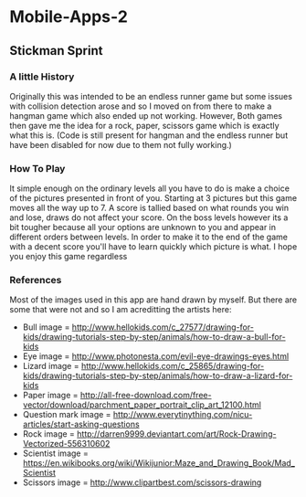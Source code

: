 # Mobile-Apps-2
## Stickman Sprint
### A little History
Originally this was intended to be an endless runner game but some issues with collision detection arose and so I moved on from there to make a hangman game which also ended up not working.
However, Both games then gave me the idea for a rock, paper, scissors game which is exactly what this is. (Code is still present for hangman and the endless runner but have been disabled for now due to them not fully working.)

### How To Play
It simple enough on the ordinary levels all you have to do is make a choice of the pictures presented in front of you. Starting at 3 pictures but this game moves all the way up to 7.
A score is tallied based on what rounds you win and lose, draws do not affect your score.
On the boss levels however its a bit tougher because all your options are unknown to you and appear in different orders between levels. In order to make it to the end of the game with a decent score you'll have to learn quickly which picture is what.
I hope you enjoy this game regardless

### References
Most of the images used in this app are hand drawn by myself. But there are some that were not and so I am acreditting the artists here:
* Bull image = http://www.hellokids.com/c_27577/drawing-for-kids/drawing-tutorials-step-by-step/animals/how-to-draw-a-bull-for-kids
* Eye image = http://www.photonesta.com/evil-eye-drawings-eyes.html
* Lizard image = http://www.hellokids.com/c_25865/drawing-for-kids/drawing-tutorials-step-by-step/animals/how-to-draw-a-lizard-for-kids
* Paper image = http://all-free-download.com/free-vector/download/parchment_paper_portrait_clip_art_12100.html
* Question mark image = http://www.everytinything.com/nicu-articles/start-asking-questions
* Rock image = http://darren9999.deviantart.com/art/Rock-Drawing-Vectorized-556310602
* Scientist image = https://en.wikibooks.org/wiki/Wikijunior:Maze_and_Drawing_Book/Mad_Scientist
* Scissors image = http://www.clipartbest.com/scissors-drawing
